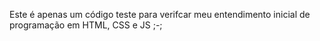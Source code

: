 Este é apenas um código teste para verifcar meu entendimento inicial de programação em HTML, CSS e JS ;-;
